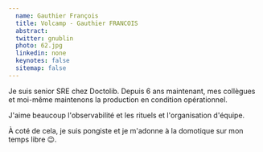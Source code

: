 ```yaml
---
  name: Gauthier François
  title: Volcamp - Gauthier FRANCOIS
  abstract: 
  twitter: gnublin
  photo: 62.jpg
  linkedin: none
  keynotes: false
  sitemap: false
---
```

Je suis senior SRE chez Doctolib. Depuis 6 ans maintenant, mes collègues et moi-même maintenons la production en condition opérationnel.

J'aime beaucoup l'observabilité et les rituels et l'organisation d'équipe.

À coté de cela, je suis pongiste et je m'adonne à la domotique sur mon temps libre 😉.